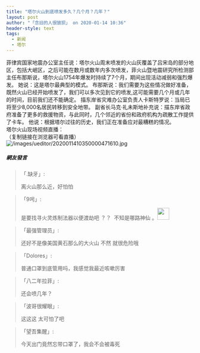 ```yaml
---
title: "塔尔火山到底喷发多久？几个月？几年？"
layout: post
author: "「念旧的人很狼狈」 on 2020-01-14 10:36"
header-style: text
tags:
  - 新闻
  - 塔尔
---
```


菲律宾国家地震办公室主任说：塔尔火山周末喷发的火山灰覆盖了吕宋岛的部分地区，包括大岷区，之后可能在数月或数年内多次喷发，菲火山暨地震研究所检测部主任布那斯说，塔尔火山1754年爆发时持续了7个月，期间出现活动减弱和强烈爆发。
她说：这是塔尔最典型的模式。
布那斯说：我们需要为这些情况做好准备，既然火山已经开始喷发了，我们可以多次见到它的喷发,这可能需要几个月或几年的时间，目前我们还不能确定。
描东岸省灾难办公室负责人卡斯特罗说：当局已将至少8,000名居民转移到安全地带。
副省长马克‧礼未斯地补充说：描东岸省政府准备了更多的救援物资，与此同时，几个邻近的省份和政府机构为疏散工作提供了卡车。
他说：根据塔尔过往的历史，我们正在准备应对最糟糕的情况。
<br>
塔尔火山现场视频直播：&nbsp; &nbsp;
<br>
（复制链接在浏览器可看直播）
<img src="http://images.feileyuan.com/images/ueditor/2020011410350000471610.jpg" title="/images/ueditor/2020011410350000471610.jpg" alt="/images/ueditor/2020011410350000471610.jpg">
<input type="hidden" value="菲乐园提供">

##### 網友發言 
> 「.缺牙」:
> <p>离火山那么近，好怕怕</p>

> 「9呺」:
> <p>是要找寻火灵炼制法器以便渡劫吧 ？？&nbsp; 不知是哪路神仙 。<img src="https://images.feileyuan.com/images/ueditor/dialogs/emotion/images/default/df_012.gif" width="32" height="32"></p>

> 「最强管理员」:
> <p>还好不是像美国黄石那么的大火山 不然 就很危险哦&nbsp;</p>

> 「Dolores」:
> <p>普通口罩到底管用吗，我感觉我最近咳嗽厉害</p>

> 「八二年拉菲」:
> <p>还会喷几年？</p>

> 「波哥很耀眼」:
> <p>这这这 太可怕了吧</p>

> 「望吾集醒」:
> <p>今天出门竟然忘带口罩了，我会不会被毒死</p>



